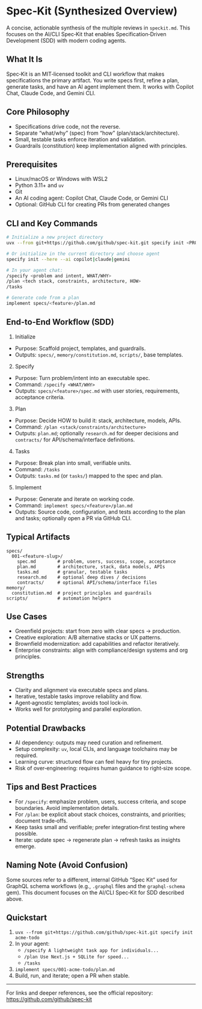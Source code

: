 # Spec‑Kit (Synthesized Overview)

A concise, actionable synthesis of the multiple reviews in `speckit.md`. This focuses on the AI/CLI Spec‑Kit that enables Specification‑Driven Development (SDD) with modern coding agents.

## What It Is

Spec‑Kit is an MIT‑licensed toolkit and CLI workflow that makes specifications the primary artifact. You write specs first, refine a plan, generate tasks, and have an AI agent implement them. It works with Copilot Chat, Claude Code, and Gemini CLI.

## Core Philosophy

- Specifications drive code, not the reverse.
- Separate “what/why” (spec) from “how” (plan/stack/architecture).
- Small, testable tasks enforce iteration and validation.
- Guardrails (constitution) keep implementation aligned with principles.

## Prerequisites

- Linux/macOS or Windows with WSL2
- Python 3.11+ and `uv`
- Git
- An AI coding agent: Copilot Chat, Claude Code, or Gemini CLI
- Optional: GitHub CLI for creating PRs from generated changes

## CLI and Key Commands

```bash
# Initialize a new project directory
uvx --from git+https://github.com/github/spec-kit.git specify init <PROJECT_NAME>

# Or initialize in the current directory and choose agent
specify init --here --ai copilot|claude|gemini

# In your agent chat:
/specify <problem and intent, WHAT/WHY>
/plan <tech stack, constraints, architecture, HOW>
/tasks

# Generate code from a plan
implement specs/<feature>/plan.md
```

## End‑to‑End Workflow (SDD)

1. Initialize

- Purpose: Scaffold project, templates, and guardrails.
- Outputs: `specs/`, `memory/constitution.md`, `scripts/`, base templates.

2. Specify

- Purpose: Turn problem/intent into an executable spec.
- Command: `/specify <WHAT/WHY>`
- Outputs: `specs/<feature>/spec.md` with user stories, requirements, acceptance criteria.

3. Plan

- Purpose: Decide HOW to build it: stack, architecture, models, APIs.
- Command: `/plan <stack/constraints/architecture>`
- Outputs: `plan.md`; optionally `research.md` for deeper decisions and `contracts/` for API/schema/interface definitions.

4. Tasks

- Purpose: Break plan into small, verifiable units.
- Command: `/tasks`
- Outputs: `tasks.md` (or `tasks/`) mapped to the spec and plan.

5. Implement

- Purpose: Generate and iterate on working code.
- Command: `implement specs/<feature>/plan.md`
- Outputs: Source code, configuration, and tests according to the plan and tasks; optionally open a PR via GitHub CLI.

## Typical Artifacts

```
specs/
  001-<feature-slug>/
    spec.md        # problem, users, success, scope, acceptance
    plan.md        # architecture, stack, data models, APIs
    tasks.md       # granular, testable tasks
    research.md    # optional deep dives / decisions
    contracts/     # optional API/schema/interface files
memory/
  constitution.md  # project principles and guardrails
scripts/           # automation helpers
```

## Use Cases

- Greenfield projects: start from zero with clear specs → production.
- Creative exploration: A/B alternative stacks or UX patterns.
- Brownfield modernization: add capabilities and refactor iteratively.
- Enterprise constraints: align with compliance/design systems and org principles.

## Strengths

- Clarity and alignment via executable specs and plans.
- Iterative, testable tasks improve reliability and flow.
- Agent‑agnostic templates; avoids tool lock‑in.
- Works well for prototyping and parallel exploration.

## Potential Drawbacks

- AI dependency: outputs may need curation and refinement.
- Setup complexity: `uv`, local CLIs, and language toolchains may be required.
- Learning curve: structured flow can feel heavy for tiny projects.
- Risk of over‑engineering: requires human guidance to right‑size scope.

## Tips and Best Practices

- For `/specify`: emphasize problem, users, success criteria, and scope boundaries. Avoid implementation details.
- For `/plan`: be explicit about stack choices, constraints, and priorities; document trade‑offs.
- Keep tasks small and verifiable; prefer integration‑first testing where possible.
- Iterate: update spec → regenerate plan → refresh tasks as insights emerge.

## Naming Note (Avoid Confusion)

Some sources refer to a different, internal GitHub “Spec Kit” used for GraphQL schema workflows (e.g., `.graphql` files and the `graphql-schema` gem). This document focuses on the AI/CLI Spec‑Kit for SDD described above.

## Quickstart

1. `uvx --from git+https://github.com/github/spec-kit.git specify init acme-todo`
2. In your agent:
   - `/specify A lightweight task app for individuals...`
   - `/plan Use Next.js + SQLite for speed...`
   - `/tasks`
3. `implement specs/001-acme-todo/plan.md`
4. Build, run, and iterate; open a PR when stable.

---

For links and deeper references, see the official repository: https://github.com/github/spec-kit
